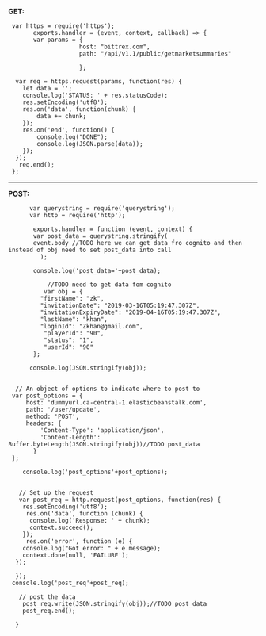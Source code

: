**GET:**

     var https = require('https');
           exports.handler = (event, context, callback) => {
           var params = {
                        host: "bittrex.com",
                        path: "/api/v1.1/public/getmarketsummaries"
        
                        };
   
      var req = https.request(params, function(res) {
        let data = '';
        console.log('STATUS: ' + res.statusCode);
        res.setEncoding('utf8');
        res.on('data', function(chunk) {
            data += chunk;
        });
        res.on('end', function() {
            console.log("DONE");
            console.log(JSON.parse(data));
        });
      });
       req.end();
     };

---------------------------------------------------------------------------

**POST:**



          var querystring = require('querystring');
          var http = require('http');

           exports.handler = function (event, context) {
           var post_data = querystring.stringify(
           event.body //TODO here we can get data fro cognito and then instead of obj need to set post_data into call
             );

           console.log('post_data='+post_data);

               //TODO need to get data fom cognito
              var obj = {
             "firstName": "zk",
             "invitationDate": "2019-03-16T05:19:47.307Z",
             "invitationExpiryDate": "2019-04-16T05:19:47.307Z",
             "lastName": "khan",
             "loginId": "Zkhan@gmail.com",
              "playerId": "90",
              "status": "1",
              "userId": "90"
           };

          console.log(JSON.stringify(obj));


      // An object of options to indicate where to post to
     var post_options = {
         host: 'dummyurl.ca-central-1.elasticbeanstalk.com',
         path: '/user/update',
         method: 'POST',
         headers: {
             'Content-Type': 'application/json',
             'Content-Length': Buffer.byteLength(JSON.stringify(obj))//TODO post_data
           }
     };

        console.log('post_options'+post_options);


       // Set up the request
       var post_req = http.request(post_options, function(res) {
        res.setEncoding('utf8');
         res.on('data', function (chunk) {
          console.log('Response: ' + chunk);
          context.succeed();
        });
         res.on('error', function (e) {
        console.log("Got error: " + e.message);
        context.done(null, 'FAILURE');
      });

      });
     console.log('post_req'+post_req);

       // post the data
        post_req.write(JSON.stringify(obj));//TODO post_data
        post_req.end();

      }